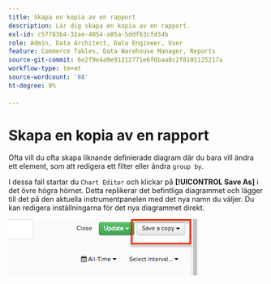 ```yaml
---
title: Skapa en kopia av en rapport
description: Lär dig skapa en kopia av en rapport.
exl-id: c57783b4-32ae-4054-a85a-5ddf63cfd34b
role: Admin, Data Architect, Data Engineer, User
feature: Commerce Tables, Data Warehouse Manager, Reports
source-git-commit: 6e2f9e4a9e91212771e6f6baa8c2f8101125217a
workflow-type: tm+mt
source-wordcount: '88'
ht-degree: 0%

---
```


# Skapa en kopia av en rapport

Ofta vill du ofta skapa liknande definierade diagram där du bara vill ändra ett element, som att redigera ett filter eller ändra `group by`.

I dessa fall startar du `Chart Editor` och klickar på **[!UICONTROL Save As]** i det övre högra hörnet. Detta replikerar det befintliga diagrammet och lägger till det på den aktuella instrumentpanelen med det nya namn du väljer. Du kan redigera inställningarna för det nya diagrammet direkt.

![](../../assets/create-report-copy.png)
